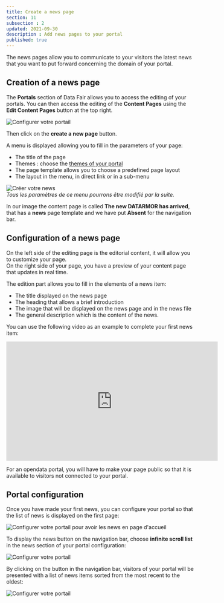 ```yaml
---
title: Create a news page
section: 11
subsection : 2
updated: 2021-09-30
description : Add news pages to your portal
published: true
---
```


The news pages allow you to communicate to your visitors the latest news that you want to put forward concerning the domain of your portal.

## Creation of a news page

The **Portals** section of Data&nbsp;Fair allows you to access the editing of your portals. You can then access the editing of the **Content Pages** using the **Edit Content Pages** button at the top right.

![Configurer votre portail](./images/user-guide-backoffice/page-contenu-1.jpg)

Then click on the **create a new page** button.

A menu is displayed allowing you to fill in the parameters of your page:

* The title of the page
* Themes : choose the [themes of your portal](./user-guide-backoffice/licences-thematics)
* The page template allows you to choose a predefined page layout
* The layout in the menu, in direct link or in a sub-menu


![Créer votre news](./images/user-guide-backoffice/news-2.jpg)  
*Tous les paramètres de ce menu pourrons être modifié par la suite.*

In our image the content page is called **The new DATARMOR has arrived**, that has a **news** page template and we have put **Absent** for the navigation bar.

## Configuration of a news page

On the left side of the editing page is the editorial content, it will allow you to customize your page.  
On the right side of your page, you have a preview of your content page that updates in real time.

The edition part allows you to fill in the elements of a news item:

* The title displayed on the news page
* The heading that allows a brief introduction
* The image that will be displayed on the news page and in the news file
* The general description which is the content of the news.

You can use the following video as an example to complete your first news item:

<iframe width="560" height="315" sandbox="allow-same-origin allow-scripts allow-popups" src="https://videos.koumoul.com/videos/embed/cfd04426-5fbf-4a12-b0bf-e4ccb1f44797" frameborder="0" allowfullscreen></iframe>

For an opendata portal, you will have to make your page public so that it is available to visitors not connected to your portal.

## Portal configuration

Once you have made your first news, you can configure your portal so that the list of news is displayed on the first page:

![Configurer votre portail pour avoir les news en page d'accueil](./images/user-guide-backoffice/news-3.jpg)  

To display the news button on the navigation bar, choose **infinite scroll list** in the news section of your portal configuration:   

![Configurer votre portail](./images/user-guide-backoffice/news-4.jpg)  

By clicking on the button in the navigation bar, visitors of your portal will be presented with a list of news items sorted from the most recent to the oldest:  

![Configurer votre portail](./images/user-guide-backoffice/news-5.jpg)
